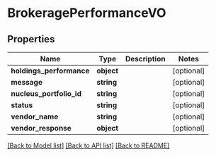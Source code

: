# BrokeragePerformanceVO

## Properties
Name | Type | Description | Notes
------------ | ------------- | ------------- | -------------
**holdings_performance** | **object** |  | [optional] 
**message** | **string** |  | [optional] 
**nucleus_portfolio_id** | **string** |  | [optional] 
**status** | **string** |  | [optional] 
**vendor_name** | **string** |  | [optional] 
**vendor_response** | **object** |  | [optional] 

[[Back to Model list]](../README.md#documentation-for-models) [[Back to API list]](../README.md#documentation-for-api-endpoints) [[Back to README]](../README.md)


